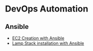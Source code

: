 # DevOps Automation 
## Ansible
- [EC2 Creation with Ansible](./AWS-EC2-creation-ansible-playbook.md)
- [Lamp Stack installation with Ansible](./lamp-stack-ansible-playbook.md)
